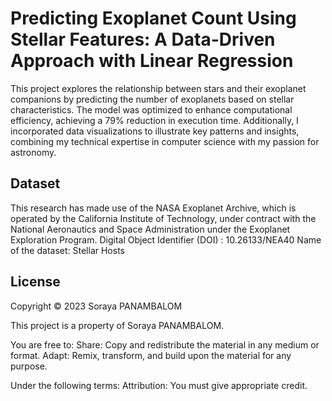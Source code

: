# Predicting Exoplanet Count Using Stellar Features: A Data-Driven Approach with Linear Regression

This project explores the relationship between stars and their exoplanet companions by predicting the number of exoplanets based on stellar characteristics. 
The model was optimized to enhance computational efficiency, achieving a 79% reduction in execution time. Additionally, I incorporated data visualizations to illustrate key patterns and insights, combining my technical expertise in computer science with my passion for astronomy.

## Dataset

This research has made use of the NASA Exoplanet Archive, which is operated by the California Institute of Technology, under contract with the National Aeronautics and Space Administration under the Exoplanet Exploration Program.
Digital Object Identifier (DOI) : 10.26133/NEA40
Name of the dataset: Stellar Hosts

## License 

Copyright © 2023 Soraya PANAMBALOM

This project is a property of Soraya PANAMBALOM.

You are free to:
Share: Copy and redistribute the material in any medium or format.
Adapt: Remix, transform, and build upon the material for any purpose.

Under the following terms:
Attribution: You must give appropriate credit.

